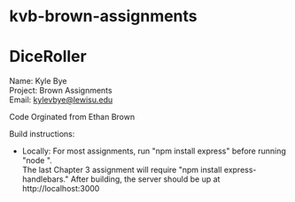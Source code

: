 # kvb-brown-assignments

# DiceRoller

Name: Kyle Bye \
Project: Brown Assignments \
Email: kylevbye@lewisu.edu

Code Orginated from Ethan Brown

Build instructions:
- Locally: For most assignments, run "npm install express" before running "node <mainFile>". \
The last Chapter 3 assignment will require "npm install express-handlebars." After building, the server should be up at http://localhost:3000
